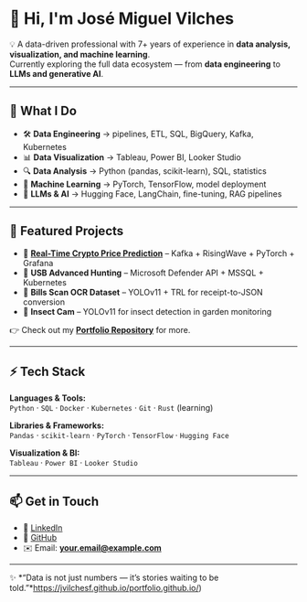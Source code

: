 # 👋 Hi, I'm José Miguel Vilches  

💡 A data-driven professional with 7+ years of experience in **data analysis, visualization, and machine learning**.  
Currently exploring the full data ecosystem — from **data engineering** to **LLMs and generative AI**.  

---

## 🚀 What I Do
- 🛠️ **Data Engineering** → pipelines, ETL, SQL, BigQuery, Kafka, Kubernetes  
- 📊 **Data Visualization** → Tableau, Power BI, Looker Studio  
- 🔍 **Data Analysis** → Python (pandas, scikit-learn), SQL, statistics  
- 🤖 **Machine Learning** → PyTorch, TensorFlow, model deployment  
- 🧠 **LLMs & AI** → Hugging Face, LangChain, fine-tuning, RAG pipelines  

---

## 📌 Featured Projects
- 🔹 [**Real-Time Crypto Price Prediction**](https://github.com/jvilchesf/Portfolio) – Kafka + RisingWave + PyTorch + Grafana  
- 🔹 **USB Advanced Hunting** – Microsoft Defender API + MSSQL + Kubernetes  
- 🔹 **Bills Scan OCR Dataset** – YOLOv11 + TRL for receipt-to-JSON conversion  
- 🔹 **Insect Cam** – YOLOv11 for insect detection in garden monitoring  

👉 Check out my [**Portfolio Repository**](https://github.com/jvilchesf/Portfolio) for more.  

---

## ⚡ Tech Stack
**Languages & Tools:**  
`Python` · `SQL` · `Docker` · `Kubernetes` · `Git` · `Rust` (learning)  

**Libraries & Frameworks:**  
`Pandas` · `scikit-learn` · `PyTorch` · `TensorFlow` · `Hugging Face`  

**Visualization & BI:**  
`Tableau` · `Power BI` · `Looker Studio`  

---

## 📫 Get in Touch
- 💼 [LinkedIn](https://www.linkedin.com/in/jvilchesf/)  
- 🐙 [GitHub](https://github.com/jvilchesf)  
- ✉️ Email: **your.email@example.com**

---

✨ *“Data is not just numbers — it’s stories waiting to be told.”*https://jvilchesf.github.io/portfolio.github.io/)
